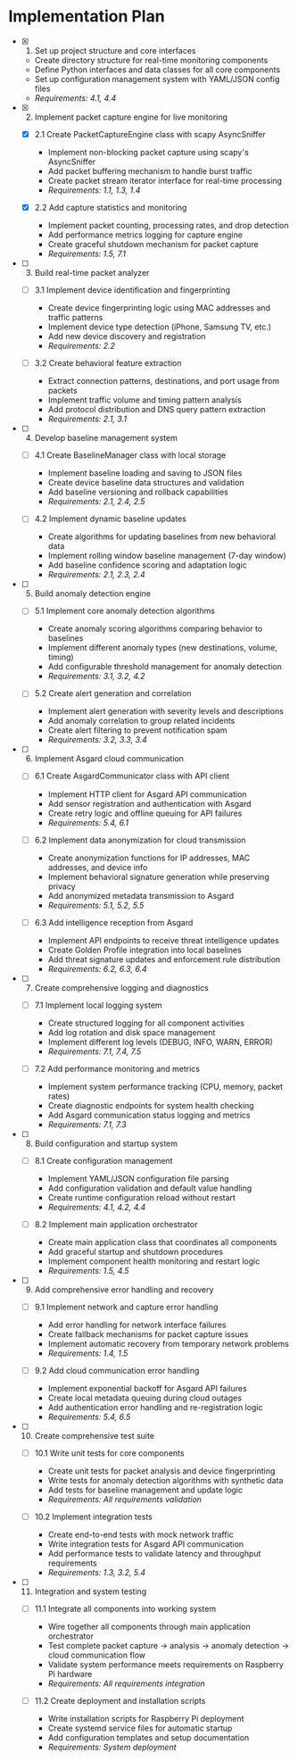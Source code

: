 # Implementation Plan

- [x] 1. Set up project structure and core interfaces
  - Create directory structure for real-time monitoring components
  - Define Python interfaces and data classes for all core components
  - Set up configuration management system with YAML/JSON config files
  - _Requirements: 4.1, 4.4_

- [x] 2. Implement packet capture engine for live monitoring
  - [x] 2.1 Create PacketCaptureEngine class with scapy AsyncSniffer
    - Implement non-blocking packet capture using scapy's AsyncSniffer
    - Add packet buffering mechanism to handle burst traffic
    - Create packet stream iterator interface for real-time processing
    - _Requirements: 1.1, 1.3, 1.4_

  - [x] 2.2 Add capture statistics and monitoring
    - Implement packet counting, processing rates, and drop detection
    - Add performance metrics logging for capture engine
    - Create graceful shutdown mechanism for packet capture
    - _Requirements: 1.5, 7.1_

- [ ] 3. Build real-time packet analyzer
  - [ ] 3.1 Implement device identification and fingerprinting
    - Create device fingerprinting logic using MAC addresses and traffic patterns
    - Implement device type detection (iPhone, Samsung TV, etc.)
    - Add new device discovery and registration
    - _Requirements: 2.2_

  - [ ] 3.2 Create behavioral feature extraction
    - Extract connection patterns, destinations, and port usage from packets
    - Implement traffic volume and timing pattern analysis
    - Add protocol distribution and DNS query pattern extraction
    - _Requirements: 2.1, 3.1_

- [ ] 4. Develop baseline management system
  - [ ] 4.1 Create BaselineManager class with local storage
    - Implement baseline loading and saving to JSON files
    - Create device baseline data structures and validation
    - Add baseline versioning and rollback capabilities
    - _Requirements: 2.1, 2.4, 2.5_

  - [ ] 4.2 Implement dynamic baseline updates
    - Create algorithms for updating baselines from new behavioral data
    - Implement rolling window baseline management (7-day window)
    - Add baseline confidence scoring and adaptation logic
    - _Requirements: 2.1, 2.3, 2.4_

- [ ] 5. Build anomaly detection engine
  - [ ] 5.1 Implement core anomaly detection algorithms
    - Create anomaly scoring algorithms comparing behavior to baselines
    - Implement different anomaly types (new destinations, volume, timing)
    - Add configurable threshold management for anomaly detection
    - _Requirements: 3.1, 3.2, 4.2_

  - [ ] 5.2 Create alert generation and correlation
    - Implement alert generation with severity levels and descriptions
    - Add anomaly correlation to group related incidents
    - Create alert filtering to prevent notification spam
    - _Requirements: 3.2, 3.3, 3.4_

- [ ] 6. Implement Asgard cloud communication
  - [ ] 6.1 Create AsgardCommunicator class with API client
    - Implement HTTP client for Asgard API communication
    - Add sensor registration and authentication with Asgard
    - Create retry logic and offline queuing for API failures
    - _Requirements: 5.4, 6.1_

  - [ ] 6.2 Implement data anonymization for cloud transmission
    - Create anonymization functions for IP addresses, MAC addresses, and device info
    - Implement behavioral signature generation while preserving privacy
    - Add anonymized metadata transmission to Asgard
    - _Requirements: 5.1, 5.2, 5.5_

  - [ ] 6.3 Add intelligence reception from Asgard
    - Implement API endpoints to receive threat intelligence updates
    - Create Golden Profile integration into local baselines
    - Add threat signature updates and enforcement rule distribution
    - _Requirements: 6.2, 6.3, 6.4_

- [ ] 7. Create comprehensive logging and diagnostics
  - [ ] 7.1 Implement local logging system
    - Create structured logging for all component activities
    - Add log rotation and disk space management
    - Implement different log levels (DEBUG, INFO, WARN, ERROR)
    - _Requirements: 7.1, 7.4, 7.5_

  - [ ] 7.2 Add performance monitoring and metrics
    - Implement system performance tracking (CPU, memory, packet rates)
    - Create diagnostic endpoints for system health checking
    - Add Asgard communication status logging and metrics
    - _Requirements: 7.1, 7.3_

- [ ] 8. Build configuration and startup system
  - [ ] 8.1 Create configuration management
    - Implement YAML/JSON configuration file parsing
    - Add configuration validation and default value handling
    - Create runtime configuration reload without restart
    - _Requirements: 4.1, 4.2, 4.4_

  - [ ] 8.2 Implement main application orchestrator
    - Create main application class that coordinates all components
    - Add graceful startup and shutdown procedures
    - Implement component health monitoring and restart logic
    - _Requirements: 1.5, 4.5_

- [ ] 9. Add comprehensive error handling and recovery
  - [ ] 9.1 Implement network and capture error handling
    - Add error handling for network interface failures
    - Create fallback mechanisms for packet capture issues
    - Implement automatic recovery from temporary network problems
    - _Requirements: 1.4, 1.5_

  - [ ] 9.2 Add cloud communication error handling
    - Implement exponential backoff for Asgard API failures
    - Create local metadata queuing during cloud outages
    - Add authentication error handling and re-registration logic
    - _Requirements: 5.4, 6.5_

- [ ] 10. Create comprehensive test suite
  - [ ] 10.1 Write unit tests for core components
    - Create unit tests for packet analysis and device fingerprinting
    - Write tests for anomaly detection algorithms with synthetic data
    - Add tests for baseline management and update logic
    - _Requirements: All requirements validation_

  - [ ] 10.2 Implement integration tests
    - Create end-to-end tests with mock network traffic
    - Write integration tests for Asgard API communication
    - Add performance tests to validate latency and throughput requirements
    - _Requirements: 1.3, 3.2, 5.4_

- [ ] 11. Integration and system testing
  - [ ] 11.1 Integrate all components into working system
    - Wire together all components through main application orchestrator
    - Test complete packet capture → analysis → anomaly detection → cloud communication flow
    - Validate system performance meets requirements on Raspberry Pi hardware
    - _Requirements: All requirements integration_

  - [ ] 11.2 Create deployment and installation scripts
    - Write installation scripts for Raspberry Pi deployment
    - Create systemd service files for automatic startup
    - Add configuration templates and setup documentation
    - _Requirements: System deployment_